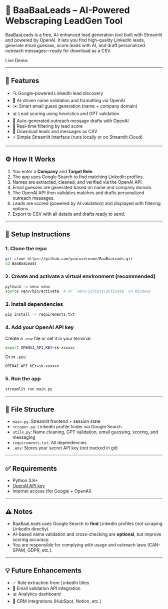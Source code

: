 # 🐑 BaaBaaLeads – AI-Powered Webscraping LeadGen Tool

BaaBaaLeads is a free, AI-enhanced lead generation tool built with Streamlit and powered by OpenAI. It lets you find high-quality LinkedIn leads, generate email guesses, score leads with AI, and draft personalized outreach messages—ready for download as a CSV.

Live Demo: 

---

## 🚀 Features

- 🔍 Google-powered LinkedIn lead discovery
- 🧠 AI-driven name validation and formatting via OpenAI
- ✉️ Smart email guess generation (name + company domain)
- 📊 Lead scoring using heuristics and GPT validation
- 💬 Auto-generated outreach message drafts with OpenAI
- 🧹 Real-time filtering by lead score
- 📁 Download leads and messages as CSV
- ⚡ Simple Streamlit interface (runs locally or on Streamlit Cloud)

---

## ⚙️ How It Works

1. You enter a **Company** and **Target Role**.
2. The app uses Google Search to find matching LinkedIn profiles.
3. Names are extracted, cleaned, and  verified via the OpenAI API.
4. Email guesses are generated based on name and company domain.
5. The OpenAI API then validates matches and drafts personalized outreach messages.
6. Leads are scored (powered by AI validation) and displayed with filtering options.
7. Export to CSV with all details and drafts ready to send.

---

## 🔧 Setup Instructions

### 1. Clone the repo

```bash
git clone https://github.com/yourusername/BaaBaaLeads.git
cd BaaBaaLeads
```

### 2. Create and activate a virtual environment (recommended)

```bash
python3 -m venv venv
source venv/bin/activate  # or `venv\Scripts\activate` on Windows
```

### 3. Install dependencies

```bash
pip install -r requirements.txt
```

### 4. Add your OpenAI API key

Create a `.env` file or set it in your terminal:

```bash
export OPENAI_API_KEY=sk-xxxxxx
```

Or in `.env`:

```
OPENAI_API_KEY=sk-xxxxxx
```

### 5. Run the app

```bash
streamlit run main.py
```

---

## 📁 File Structure

- `main.py`: Streamlit frontend + session state
- `scraper.py`: LinkedIn profile finder via Google Search
- `utils.py`: Name cleaning, GPT validation, email guessing, scoring, and messaging
- `requirements.txt`: All dependencies
- `.env`: Stores your secret API key (not tracked in git)

---

## ✅ Requirements

- Python 3.8+
- [OpenAI API key](https://platform.openai.com/account/api-keys)
- Internet access (for Google + OpenAI)

---

## ⚠️ Notes

- BaaBaaLeads uses Google Search to **find** LinkedIn profiles (not scraping LinkedIn directly).
- AI-based name validation and cross-checking are **optional**, but improve scoring accuracy.
- You are responsible for complying with usage and outreach laws (CAN-SPAM, GDPR, etc.).

---

## 💡 Future Enhancements

- ✅ Role extraction from LinkedIn titles
- 📨 Email validation API integration
- 📊 Analytics dashboard
- 🔌 CRM integrations (HubSpot, Notion, etc.)